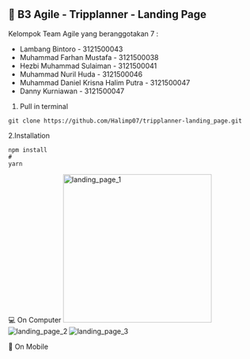 ## 🚀 B3 Agile - Tripplanner - Landing Page

Kelompok Team Agile yang beranggotakan 7 :
- Lambang Bintoro - 3121500043
- Muhammad Farhan Mustafa - 3121500038
- Hezbi Muhammad Sulaiman - 3121500041
- Muhammad Nuril Huda - 3121500046
- Muhammad Daniel Krisna Halim Putra - 3121500047
- Danny Kurniawan - 3121500047

>
1. Pull in terminal
```
git clone https://github.com/Halimp07/tripplanner-landing_page.git
```
>
2.Installation
```
npm install
#
yarn
```

💻 On Computer
<img width="300" alt="landing_page_1" src="https://user-images.githubusercontent.com/93701344/234745514-949a9c56-dc91-485f-bdc0-d247303f7cce.png">
![landing_page_2](https://user-images.githubusercontent.com/93701344/234745608-f31aa073-cc74-4d4b-9a01-639827abb6ef.png)
![landing_page_3](https://user-images.githubusercontent.com/93701344/234745650-41d0659d-35f1-4a9c-97eb-ac8a96d85949.png)

📱 On Mobile
